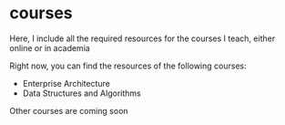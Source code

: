 # courses
Here, I include all the required resources for the courses I teach, either online or in academia

Right now, you can find the resources of the following courses:
- Enterprise Architecture
- Data Structures and Algorithms

Other courses are coming soon
